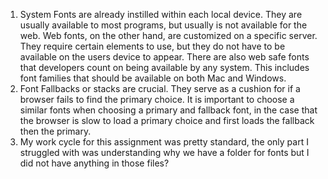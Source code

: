 1. System Fonts are already instilled within each local device. They are usually available to most programs, but usually is not available for the web. Web fonts, on the other hand, are customized on a specific server. They require certain elements to use, but they do not have to be available on the users device to appear. There are also web safe fonts that developers count on being available by any system. This includes font families that should be available on both Mac and Windows.
2. Font Fallbacks or stacks are crucial. They serve as a cushion for if a browser fails to find the primary choice. It is important to choose a similar fonts when choosing a primary and fallback font, in the case that the browser is slow to load a primary choice and first loads the fallback then the primary.
3. My work cycle for this assignment was pretty standard, the only part I struggled with was understanding why we have a folder for fonts but I did not have anything in those files? 
